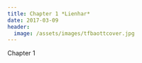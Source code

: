 ```yaml
---
title: Chapter 1 *Lienhar*
date: 2017-03-09
header:
  image: /assets/images/tfbaottcover.jpg
---
```


Chapter 1